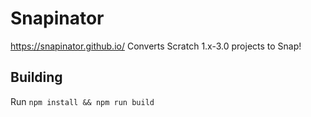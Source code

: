 # Snapinator

https://snapinator.github.io/
Converts Scratch 1.x-3.0 projects to Snap!

## Building

Run `npm install && npm run build`
